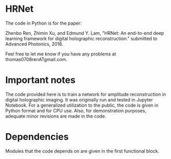 # HRNet

The code in Python is for the paper:

Zhenbo Ren, Zhimin Xu, and Edmund Y. Lam, "HRNet: An end-to-end deep learning framework for digital holographic reconstruction." submitted to Advanced Photonics, 2018.

Feel free to let me know if you have any problems at thomas0708renATgmail.com.

# Important notes
The code provided here is to train a network for amplitude reconstruction in digital holographic imaging. It was originally run and tested in Jupyter Notebook. For a generalized utilization to the public, the code is given in Python format and for CPU use. Also, for demonstration purposes, adequate minor revisions are made in the code.

# Dependencies
Modules that the code depends on are given in the first functional block.
